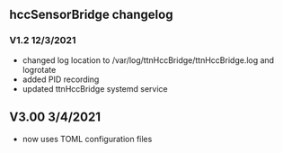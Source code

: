 ## hccSensorBridge changelog ##

### V1.2 12/3/2021 ###

- changed log location to /var/log/ttnHccBridge/ttnHccBridge.log and logrotate
- added PID recording
- updated ttnHccBridge systemd service

## V3.00 3/4/2021

 - now uses TOML configuration files
